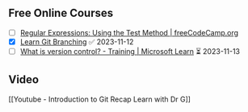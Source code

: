 ## Free Online Courses
- [ ] [Regular Expressions: Using the Test Method | freeCodeCamp.org](https://www.freecodecamp.org/learn/javascript-algorithms-and-data-structures/regular-expressions/using-the-test-method)
- [x] [Learn Git Branching](https://learngitbranching.js.org/) ✅ 2023-11-12
- [ ] [What is version control? - Training | Microsoft Learn](https://learn.microsoft.com/en-us/training/modules/intro-to-git/1-what-is-vc) ⏳ 2023-11-13 

## Video
[[Youtube - Introduction to Git Recap  Learn with Dr G]]
